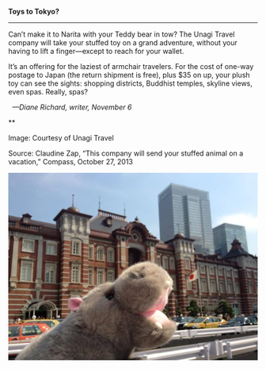 **Toys to Tokyo?**

****

Can’t make it to Narita with your Teddy bear in tow? The Unagi Travel company will take your stuffed toy on a grand adventure, without your having to lift a finger—except to reach for your wallet.

It’s an offering for the laziest of armchair travelers. For the cost of one-way postage to Japan (the return shipment is free), plus \$35 on up, your plush toy can see the sights: shopping districts, Buddhist temples, skyline views, even spas. Really, spas?    

  *—Diane Richard, writer, November 6*

**

Image: Courtesy of Unagi Travel

Source: Claudine Zap, “This company will send your stuffed animal on a vacation,” Compass, October 27, 2013 

![](../images/13.11.06_Richard_PandaEDIT-1.jpeg)
